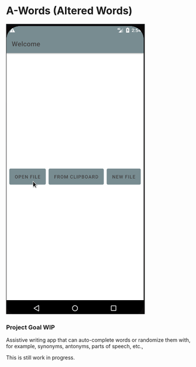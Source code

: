 # A-Words (Altered Words)
![alt-text](etc/21421412.gif)


### Project Goal WIP

Assistive writing app that can auto-complete words or randomize them with, for example, synonyms, antonyms, parts of speech, etc.,

This is still work in progress.